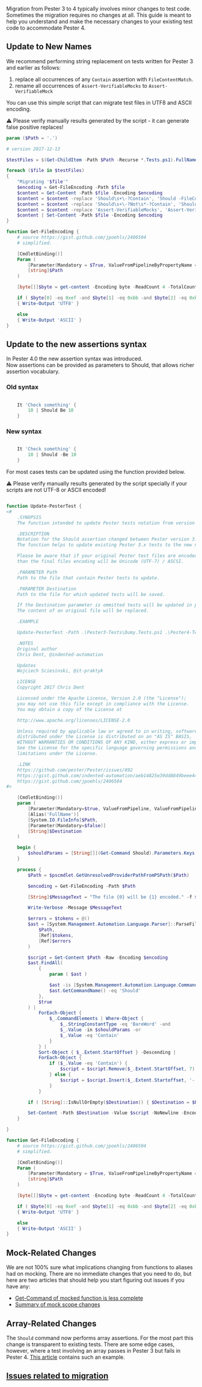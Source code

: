 Migration from Pester 3 to 4 typically involves minor changes to test code.  Sometimes the migration requires no changes at all.  This guide is meant to help you understand and make the necessary changes to your existing test code to accommodate Pester 4.

## Update to New Names

We recommend performing string replacement on tests written for Pester 3 and earlier as follows:

1. replace all occurrences of any `Contain` assertion with `FileContentMatch`.
1. rename all occurrences of `Assert-VerifiableMocks` to `Assert-VerifiableMock`

You can use this simple script that can migrate test files in UTF8 and ASCII encoding.

:warning:
Please verify manually results generated by the script - it can generate false positive replaces!

```powershell
param ($Path = '.')

# version 2017-12-13

$testFiles = $(Get-ChildItem -Path $Path -Recurse *.Tests.ps1).FullName

foreach ($file in $testFiles)
{
    "Migrating '$file'"
    $encoding = Get-FileEncoding -Path $file
    $content = Get-Content -Path $file -Encoding $encoding
    $content = $content -replace 'Should\s+\-?Contain', 'Should -FileContentMatch'
    $content = $content -replace 'Should\s+\-?Not\s*-?Contain', 'Should -Not -FileContentMatch'
    $content = $content -replace 'Assert-VerifiableMocks', 'Assert-VerifiableMock'
    $content | Set-Content -Path $file -Encoding $encoding
}

function Get-FileEncoding {
    # source https://gist.github.com/jpoehls/2406504
    # simplified.

    [CmdletBinding()]
    Param (
        [Parameter(Mandatory = $True, ValueFromPipelineByPropertyName = $True)]
        [string]$Path
    )

    [byte[]]$byte = get-content -Encoding byte -ReadCount 4 -TotalCount 4 -Path $Path

    if ( $byte[0] -eq 0xef -and $byte[1] -eq 0xbb -and $byte[2] -eq 0xbf )
    { Write-Output 'UTF8' }

    else
    { Write-Output 'ASCII' }
}
```

## Update to the new assertions syntax

In Pester 4.0 the new assertion syntax was introduced. \
Now assertions can be provided as parameters to Should, that allows richer assertion vocabulary.

### Old syntax

```powershell

    It 'Check something' {
        10 | Should Be 10
    }

```

### New syntax

``` powershell

    It 'Check something' {
        10 | Should -Be 10
    }

```

For most cases tests can be updated using the function provided below.

:warning:
Please verify manually results generated by the script specially if your scripts are not UTF-8 or ASCII encoded!

```powershell

function Update-PesterTest {
<#
    .SYNOPSIS
    The function intended to update Pester tests notation from version 3.x to 4.x.

    .DESCRIPTION
    Notation for the Should assertion changed between Pester version 3.x and 4.x.
    The function helps to update existing Pester 3.x tests to the new notation.

    Please be aware that if your original Pester test files are encoded differently than UTF-8
    than the final files encoding will be Unicode (UTF-7) / ASCSI.

    .PARAMETER Path
    Path to the file that contain Pester tests to update.

    .PARAMETER Destination
    Path to the file for which updated tests will be saved.

    If the Destination parameter is ommitted tests will be updated in place.
    The content of an original file will be replaced.

    .EXAMPLE

    Update-PesterTest -Path .\Pester3-Tests\Dumy.Tests.ps1 .\Pester4-Tests\Dumy.Tests.ps1

    .NOTES
    Original author
    Chris Dent, @indented-automation

    Updates
    Wojciech Sciesinski, @it-praktyk

    LICENSE
    Copyright 2017 Chris Dent

    Licensed under the Apache License, Version 2.0 (the "License");
    you may not use this file except in compliance with the License.
    You may obtain a copy of the License at

    http://www.apache.org/licenses/LICENSE-2.0

    Unless required by applicable law or agreed to in writing, software
    distributed under the License is distributed on an "AS IS" BASIS,
    WITHOUT WARRANTIES OR CONDITIONS OF ANY KIND, either express or implied.
    See the License for the specific language governing permissions and
    limitations under the License.

    .LINK
    https://github.com/pester/Pester/issues/892
    https://gist.github.com/indented-automation/aeb14825e39dd8849beee44f681fbab3
    https://gist.github.com/jpoehls/2406504
#>

    [CmdletBinding()]
    param (
        [Parameter(Mandatory=$true, ValueFromPipeline, ValueFromPipelineByPropertyName)]
        [Alias('FullName')]
        [System.IO.FileInfo]$Path,
        [Parameter(Mandatory=$false)]
        [String]$Destination
    )

    begin {
        $shouldParams = [String[]](Get-Command Should).Parameters.Keys
    }

    process {
        $Path = $pscmdlet.GetUnresolvedProviderPathFromPSPath($Path)

        $encoding = Get-FileEncoding -Path $Path

        [String]$MessageText = "The file {0} will be {1} encoded." -f $Path, $encoding

        Write-Verbose -Message $MessageText

        $errors = $tokens = @()
        $ast = [System.Management.Automation.Language.Parser]::ParseFile(
            $Path,
            [Ref]$tokens,
            [Ref]$errors
        )

        $script = Get-Content $Path -Raw -Encoding $encoding
        $ast.FindAll(
            {
                param ( $ast )

                $ast -is [System.Management.Automation.Language.CommandAst] -and
                $ast.GetCommandName() -eq 'Should'
            },
            $true
        ) |
            ForEach-Object {
                $_.CommandElements | Where-Object {
                    $_.StringConstantType -eq 'BareWord' -and
                    $_.Value -in $shouldParams -or
                    $_.Value -eq 'Contain'
                }
            } |
            Sort-Object { $_.Extent.StartOffset } -Descending |
            ForEach-Object {
                if ($_.Value -eq 'Contain') {
                    $script = $script.Remove($_.Extent.StartOffset, 7).Insert($_.Extent.StartOffset, '-FileContentMatch')
                } else {
                    $script = $script.Insert($_.Extent.Startoffset, '-')
                }
            }

        if ( [String]::IsNullOrEmpty($Destination)) { $Destination = $Path }

        Set-Content -Path $Destination -Value $script -NoNewline -Encoding $encoding
    }

}

function Get-FileEncoding {
    # source https://gist.github.com/jpoehls/2406504
    # simplified.

    [CmdletBinding()]
    Param (
        [Parameter(Mandatory = $True, ValueFromPipelineByPropertyName = $True)]
        [string]$Path
    )

    [byte[]]$byte = get-content -Encoding byte -ReadCount 4 -TotalCount 4 -Path $Path

    if ( $byte[0] -eq 0xef -and $byte[1] -eq 0xbb -and $byte[2] -eq 0xbf )
    { Write-Output 'UTF8' }

    else
    { Write-Output 'ASCII' }
}

```

## Mock-Related Changes

We are not 100% sure what implications changing from functions to aliases had on mocking. There are no immediate changes that you need to do, but here are two articles that should help you start figuring out issues if you have any:
- [Get-Command of mocked function is less complete](https://github.com/pester/Pester/issues/810)
- [Summary of mock scope changes](https://github.com/pester/Pester/issues/812)



## Array-Related Changes

The `Should` command now performs array assertions.  For the most part this change is transparent to existing tests.  There are some edge cases, however, where a test involving an array passes in Pester 3 but fails in Pester 4.  [This article](https://github.com/pester/Pester/issues/873) contains such an example.

## [Issues related to migration](https://github.com/Pester/Pester/issues?utf8=%E2%9C%93&q=is%3Aissue%20label%3A%22Pester%20migration%20v3-%3Ev4%22%20)
